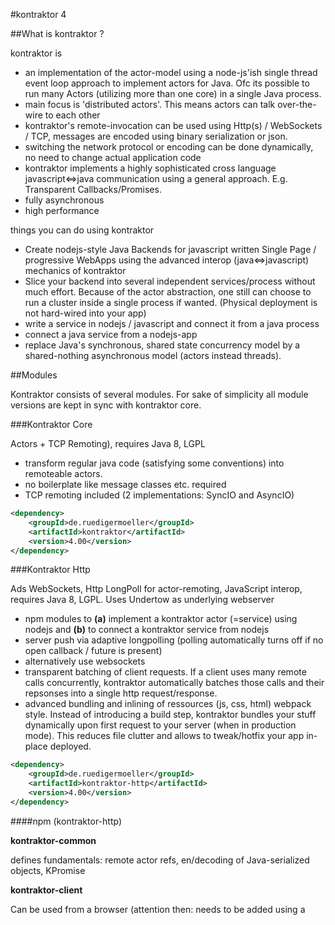 #kontraktor 4


##What is kontraktor ?

kontraktor is 

* an implementation of the actor-model using a node-js'ish single thread event loop approach to implement actors for Java. Ofc its possible to run many Actors (utilizing more than one core) in a
single Java process.
* main focus is 'distributed actors'. This means actors can talk over-the-wire to each other
* kontraktor's remote-invocation can be used using Http(s) / WebSockets / TCP, messages are encoded using binary serialization or json.
* switching the network protocol or encoding can be done dynamically, no need to change actual application code
* kontraktor implements a highly sophisticated cross language javascript<=>java communication using a general approach. E.g. Transparent Callbacks/Promises. 
* fully asynchronous
* high performance

things you can do using kontraktor

* Create nodejs-style Java Backends for javascript written Single Page / progressive WebApps using the advanced interop (java<=>javascript) mechanics of kontraktor
* Slice your backend into several independent services/process without much effort. Because of the actor abstraction, one still can choose to run a
 cluster inside a single process if wanted. (Physical deployment is not hard-wired into your app)
* write a service in nodejs / javascript and connect it from a java process
* connect a java service from a nodejs-app
* replace Java's synchronous, shared state concurrency model by a shared-nothing asynchronous model (actors instead threads). 

##Modules

Kontraktor consists of several modules. For sake of simplicity all module versions are kept in sync with kontraktor core.

###Kontraktor Core 

Actors + TCP Remoting), requires Java 8, LGPL

* transform regular java code (satisfying some conventions) into remoteable actors.
* no boilerplate like message classes etc. required
* TCP remoting included (2 implementations: SyncIO and AsyncIO) 

```xml
<dependency>
    <groupId>de.ruedigermoeller</groupId>
    <artifactId>kontraktor</artifactId>
    <version>4.00</version>
</dependency>
```

###Kontraktor Http 

Ads WebSockets, Http LongPoll for actor-remoting, JavaScript interop, requires Java 8, LGPL. Uses Undertow as underlying webserver

* npm modules to **(a)** implement a kontraktor actor (=service) using nodejs and **(b)** to connect a kontraktor service from nodejs 
* server push via adaptive longpolling (polling automatically turns off if no open callback / future is present) 
* alternatively use websockets
* transparent batching of client requests. If a client uses many remote calls concurrently, kontraktor automatically batches those calls and their repsonses
into a single http request/response.
* advanced bundling and inlining of ressources (js, css, html) webpack style. Instead of introducing a build step, kontraktor bundles
 your stuff dynamically upon first request to your server (when in production mode). This reduces file clutter and allows to tweak/hotfix your app
 in-place deployed.

```xml
<dependency>
    <groupId>de.ruedigermoeller</groupId>
    <artifactId>kontraktor-http</artifactId>
    <version>4.00</version>
</dependency>
```

####npm (kontraktor-http)

**kontraktor-common**

defines fundamentals: remote actor refs, en/decoding of Java-serialized objects, KPromise

**kontraktor-client**

Can be used from a browser (attention then: needs to be added using a <script> tag, not babel/browserify'ish using 'require').
Can be used from nodejs to connect services/actors implemented in java or javascript

**kontraktor-server**

write an ES6 class and make it accessible to other (kontraktor) processes using websockets. Some limitations: no actor proxies, only websockets supported.

**js4k**

old (es6 free) implementation of kontraktor-client. somewhat messy, but production-proven
 
###kontraktor-web

A lightweight framework on top of kontraktor to serve JavaScript Single Page Application clients (e.g. Polymer.js, React.js) from a Java Server.

* session handling: for each client an actor instance is created server side. No need to manually juggle Id's
* session invalidation
* session resurrection (=wake up / re-establish a session from a Client which has been away for some time). No more "your session has expired")
* built in support for Polymer.js and React.js (incl. jsx, babel+browserify) 

```xml
<dependency>
    <groupId>de.ruedigermoeller</groupId>
    <artifactId>kontraktor-http</artifactId>
    <version>4.00</version>
</dependency>
```

**[Undocumented] kontraktor-reallive**

A clusterable NoSQL data base.

* Reactive: Each transaction/data change is broadcasted to (filtered) subscribers. CQRS/MVC at cluster scale.
* Can be used to organize intra-service communication in a fail-safe and decoupled fashion.
* clusterable
* optional full in memory caching. 
* distributed Lambda execution featuring advanced and very fast inmemory analytics.
* powers message routing middleware of a large european stock exchange (up to 100.000 transactions per second, up to 200k messages per second)
* powers realtime NLP and cluster-coordination of juptr.io

Currently undocumented

**[Undocumented, in-progress] service-support**

* framework/tools to control and configure a cluster of reallive + webserver(s) + (micro-)services

**[Undocumented] cluster-troll**

Simple peer-2-peer network of "Process Controlling" nodes. Enables to start/stop clusters in a distributed setup (several machines).

```xml
<dependency>
    <groupId>de.ruedigermoeller</groupId>
    <artifactId>kontraktor-http</artifactId>
    <version>4.00</version>
</dependency>
```

**[Untested] Kontraktor-Reactive Streams** 

(Implements Reactive Streams Spec 1.0), LGPL

```xml
<dependency>
    <groupId>de.ruedigermoeller</groupId>
    <artifactId>kontraktor-reactive-streams</artifactId>
    <version>4.00</version>
</dependency>
```

**[Untested] Kontraktor-Bare** 

(Minimalistic standalone Http-LongPoll client [legacy apps, Android] ), requires Java 7, Apache 2.0 Licensed

```xml
<dependency>
    <groupId>de.ruedigermoeller</groupId>
    <artifactId>kontraktor-bare</artifactId>
    <version>4.00</version>
</dependency>
```

###Examples:
https://github.com/RuedigerMoeller/kontraktor/tree/trunk/examples


Older Blogposts (samples are of *OLD* 2.0, 3.0 version, might need rewrite/changes (mostly `Future` => `IPromise`):

* http://java-is-the-new-c.blogspot.de/2015/07/polymer-webcomponents-served-with-java.html
* [Solving "Dining Philosophers problem" with (distributed) actors](http://java-is-the-new-c.blogspot.de/2014/09/breaking-habit-solving-dining.html)
* [A persistent KeyValue Server in 40 lines and a sad fact](http://java-is-the-new-c.blogspot.de/2014/12/a-persistent-keyvalue-server-in-40.html)
* [Alternatives to Executors when scheduling Tasks/Actors](http://java-is-the-new-c.blogspot.de/2014/10/alternatives-to-executors-when.html)
